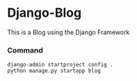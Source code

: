 # Django-Blog

This is a Blog using the Django Framework


### Command
```
django-admin startproject config .
python manage.py startapp blog
```
